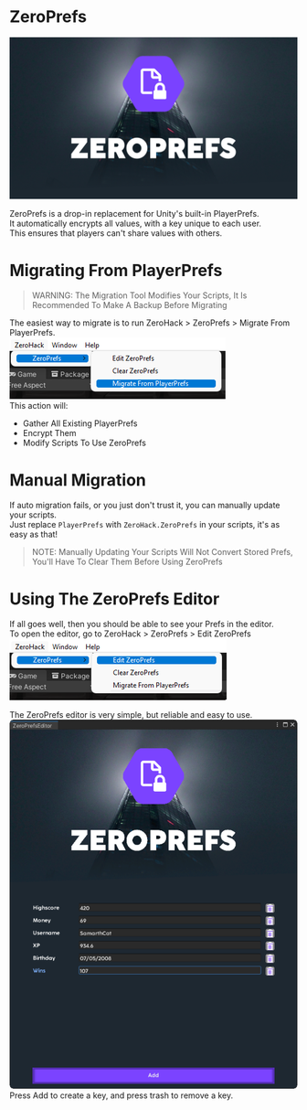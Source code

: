# ZeroPrefs

![Banner](./Resources/ZeroPrefsBanner.png)

ZeroPrefs is a drop-in replacement for Unity's built-in PlayerPrefs.  
It automatically encrypts all values, with a key unique to each user.  
This ensures that players can't share values with others.

# Migrating From PlayerPrefs

> WARNING: The Migration Tool Modifies Your Scripts, It Is Recommended To Make A Backup Before Migrating

The easiest way to migrate is to run ZeroHack > ZeroPrefs > Migrate From PlayerPrefs.  
![Screenshot](./Resources/Screenshots/ZP1.png)  
This action will:
- Gather All Existing PlayerPrefs
- Encrypt Them
- Modify Scripts To Use ZeroPrefs

# Manual Migration

If auto migration fails, or you just don't trust it, you can manually update your scripts.  
Just replace ``` PlayerPrefs ``` with ``` ZeroHack.ZeroPrefs ``` in your scripts, it's as easy as that!  
> NOTE: Manually Updating Your Scripts Will Not Convert Stored Prefs, You'll Have To Clear Them Before Using ZeroPrefs


# Using The ZeroPrefs Editor  

If all goes well, then you should be able to see your Prefs in the editor.  
To open the editor, go to ZeroHack > ZeroPrefs > Edit ZeroPrefs  
![Screenshot](./Resources/Screenshots/ZP2.png)  

The ZeroPrefs editor is very simple, but reliable and easy to use.  
![Screenshot](./Resources/Screenshots/ZPEditor.png)  
Press Add to create a key, and press trash to remove a key.